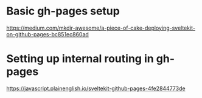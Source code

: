 # Basic gh-pages setup
https://medium.com/mkdir-awesome/a-piece-of-cake-deploying-sveltekit-on-github-pages-bc851ec860ad

# Setting up internal routing in gh-pages
https://javascript.plainenglish.io/sveltekit-github-pages-4fe2844773de